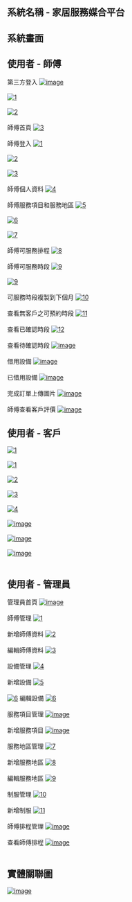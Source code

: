 ## 系統名稱 - 家居服務媒合平台
## 系統畫面
## 使用者 - 師傅
第三方登入
<a href="https://postimg.cc/m1HcgGzG" target="_blank"><img src="https://i.postimg.cc/SRZcVSmj/image.png" alt="image"/></a><br/><br/>
<a href="https://postimg.cc/WtBFftCp" target="_blank"><img src="https://i.postimg.cc/L6Xt51VP/1.png" alt="1"/></a><br/><br/>
<a href="https://postimages.org/" target="_blank"><img src="https://i.postimg.cc/7YWg2ZBW/2.png" alt="2"/></a><br/><br/>
師傅首頁
<a href="https://postimg.cc/mz0Dq6dp" target="_blank"><img src="https://i.postimg.cc/cCJnvpfW/3.png" alt="3"/></a><br/><br/>
師傅登入
<a href="https://postimg.cc/vDdVH481" target="_blank"><img src="https://i.postimg.cc/59XqgzZm/1.png" alt="1"/></a><br/><br/>
<a href="https://postimg.cc/9wpVc8mB" target="_blank"><img src="https://i.postimg.cc/NLh07SZZ/2.png" alt="2"/></a><br/><br/>
<a href="https://postimg.cc/Mv9MDt7R" target="_blank"><img src="https://i.postimg.cc/jSbHRFC8/3.png" alt="3"/></a><br/><br/>
師傅個人資料
<a href="https://postimg.cc/xXqkFH5Z" target="_blank"><img src="https://i.postimg.cc/W1wMzwks/4.png" alt="4"/></a><br/><br/>
師傅服務項目和服務地區
<a href="https://postimg.cc/RW83rFbZ" target="_blank"><img src="https://i.postimg.cc/vm85Vxrf/5.png" alt="5"/></a><br/><br/>
<a href="https://postimg.cc/p9FmPHgY" target="_blank"><img src="https://i.postimg.cc/Pq6Yzfyc/6.png" alt="6"/></a><br/><br/>
<a href="https://postimg.cc/mzWtDn4x" target="_blank"><img src="https://i.postimg.cc/1tf6WxYz/7.png" alt="7"/></a><br/><br/>
師傅可服務排程
<a href="https://postimg.cc/CBCdf4MR" target="_blank"><img src="https://i.postimg.cc/JnvXvT95/8.png" alt="8"/></a><br/><br/>
師傅可服務時段
<a href="https://postimg.cc/gLYjy6rN" target="_blank"><img src="https://i.postimg.cc/RhttB7m5/9.png" alt="9"/></a><br/><br/>
<a href="https://postimg.cc/0rxz1hZD" target="_blank"><img src="https://i.postimg.cc/G3TGGCy7/9.png" alt="9"/></a><br/><br/>
可服務時段複製到下個月
<a href="https://postimg.cc/xqRcfgF7" target="_blank"><img src="https://i.postimg.cc/PrGZMRbt/10.png" alt="10"/></a><br/><br/>
查看無客戶之可預約時段
<a href="https://postimg.cc/Czhnk9qS" target="_blank"><img src="https://i.postimg.cc/tCPdQjRZ/11.png" alt="11"/></a><br/><br/>
查看已確認時段
<a href="https://postimg.cc/PNz8LdNS" target="_blank"><img src="https://i.postimg.cc/h4N85jnR/12.png" alt="12"/></a><br/><br/>
查看待確認時段
<a href="https://postimg.cc/G9kSHTk6" target="_blank"><img src="https://i.postimg.cc/ZYgksr0Y/image.png" alt="image"/></a><br/><br/>
借用設備
<a href="https://postimg.cc/V0rt0Chp" target="_blank"><img src="https://i.postimg.cc/qqQxYcxJ/image.png" alt="image"/></a><br/><br/>
已借用設備
<a href="https://postimg.cc/ZBNsPCXB" target="_blank"><img src="https://i.postimg.cc/NMChcX44/image.png" alt="image"/></a><br/><br/>
完成訂單上傳圖片
<a href="https://postimg.cc/8fHHwW45" target="_blank"><img src="https://i.postimg.cc/QVLy8JWp/image.png" alt="image"/></a><br/><br/>
師傅查看客戶評價
<a href='https://postimg.cc/G456RwCQ' target='_blank'><img src='https://i.postimg.cc/mrL4QBp0/image.png' border='0' alt='image'/></a>


## 使用者 - 客戶
<a href="https://postimg.cc/K1gGM5Jm" target="_blank"><img src="https://i.postimg.cc/L8xnGCPg/1.png" alt="1"/></a><br/><br/>
<a href="https://postimg.cc/Cz2M52Cv" target="_blank"><img src="https://i.postimg.cc/3x8kS5kH/1.png" alt="1"/></a><br/><br/>
<a href="https://postimg.cc/cKRdD4pj" target="_blank"><img src="https://i.postimg.cc/JhgtzsP1/2.png" alt="2"/></a><br/><br/>
<a href="https://postimg.cc/ftMD1QZb" target="_blank"><img src="https://i.postimg.cc/j572wRFy/3.png" alt="3"/></a><br/><br/>
<a href="https://postimg.cc/HJDp47hX" target="_blank"><img src="https://i.postimg.cc/1z4fSG0C/4.png" alt="4"/></a><br/><br/>
<a href="https://postimg.cc/k28Vm9rN" target="_blank"><img src="https://i.postimg.cc/VkZXXLDh/image.png" alt="image"/></a><br/><br/>
<a href="https://postimg.cc/PNr88BZh" target="_blank"><img src="https://i.postimg.cc/QNcgvDdB/image.png" alt="image"/></a><br/><br/>
<a href="https://postimg.cc/sQKQNJkt" target="_blank"><img src="https://i.postimg.cc/WzcGtWXb/image.png" alt="image"/></a><br/><br/>


## 使用者 - 管理員
管理員首頁
<a href="https://postimg.cc/MvSb4sfF" target="_blank"><img src="https://i.postimg.cc/RV3sWyS4/image.png" alt="image"/></a><br/><br/>
師傅管理
<a href="https://postimg.cc/5YPdGHnP" target="_blank"><img src="https://i.postimg.cc/PJHXCYZk/1.png" alt="1"/></a><br/><br/>
新增師傅資料
<a href="https://postimg.cc/Fk75Q96h" target="_blank"><img src="https://i.postimg.cc/0jC8DjdK/2.png" alt="2"/></a><br/><br/>
編輯師傅資料
<a href="https://postimg.cc/4ndTc5xj" target="_blank"><img src="https://i.postimg.cc/XNKNT1SN/3.png" alt="3"/></a><br/><br/>
設備管理
<a href="https://postimg.cc/t7MGNx1J" target="_blank"><img src="https://i.postimg.cc/ncHVZKp4/4.png" alt="4"/></a><br/><br/>
新增設備
<a href="https://postimg.cc/pp5bGL8Z" target="_blank"><img src="https://i.postimg.cc/KvJGYK8d/5.png" alt="5"/></a><br/><br/>
<a href='https://postimg.cc/BLcFT3Zc' target='_blank'><img src='https://i.postimg.cc/DZRcKftD/6.png' border='0' alt='6'/></a>
編輯設備
<a href="https://postimg.cc/YvccJBzw" target="_blank"><img src="https://i.postimg.cc/cLCstsK6/6.png" alt="6"/></a><br/><br/>
服務項目管理
<a href="https://postimg.cc/rzxFsjZc" target="_blank"><img src="https://i.postimg.cc/CM6Zv6jZ/image.png" alt="image"/></a><br/><br/>
新增服務項目
<a href="https://postimg.cc/nC32D4MS" target="_blank"><img src="https://i.postimg.cc/6pXmFzKK/image.png" alt="image"/></a><br/><br/>
服務地區管理
<a href="https://postimg.cc/yJyzmp9C" target="_blank"><img src="https://i.postimg.cc/nL6ct6hr/7.png" alt="7"/></a><br/><br/>
新增服務地區
<a href="https://postimg.cc/cvYWHLLH" target="_blank"><img src="https://i.postimg.cc/JzYzpywb/8.png" alt="8"/></a><br/><br/>
編輯服務地區
<a href="https://postimg.cc/F7wmNLm8" target="_blank"><img src="https://i.postimg.cc/3xxwjXq8/9.png" alt="9"/></a><br/><br/>
制服管理
<a href="https://postimg.cc/cKSS8Gvc" target="_blank"><img src="https://i.postimg.cc/TPyYFRGB/10.png" alt="10"/></a><br/><br/>
新增制服
<a href="https://postimg.cc/vg8w37Lg" target="_blank"><img src="https://i.postimg.cc/LXL44NJT/11.png" alt="11"/></a><br/><br/>
師傅排程管理
<a href="https://postimg.cc/wyNL4Jqz" target="_blank"><img src="https://i.postimg.cc/d1H61mgh/image.png" alt="image"/></a><br/><br/>
查看師傅排程
<a href="https://postimg.cc/TKPmMBdC" target="_blank"><img src="https://i.postimg.cc/L8tVfMrK/image.png" alt="image"/></a><br/><br/>


## 實體關聯圖
<a href='https://postimg.cc/rzjncXGr' target='_blank'><img src='https://i.postimg.cc/tCQL39Y2/image.png' border='0' alt='image'/></a>


